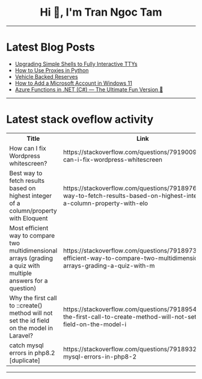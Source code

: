 <h1 align="center">Hi 👋, I'm Tran Ngoc Tam</h1>

---

# Latest Blog Posts 
<!-- BLOG-POST-LIST:START -->
- [Upgrading Simple Shells to Fully Interactive TTYs](https://dev.to/0xmrmasry/upgrading-simple-shells-to-fully-interactive-ttys-49eb)
- [How to Use Proxies in Python](https://dev.to/federicotrotta/how-to-use-a-proxy-in-python-1278)
- [Vehicle Backed Reserves](https://dev.to/jesuscoins/vehicle-backed-reserves-2i1p)
- [How to Add a Microsoft Account in Windows 11](https://dev.to/win11verse/how-to-add-a-microsoft-account-in-windows-11-5gmb)
- [Azure Functions in .NET &lpar;C#&rpar; — The Ultimate Fun Version 🥳](https://dev.to/zrebhi/azure-functions-in-net-c-the-ultimate-fun-version-388l)
<!-- BLOG-POST-LIST:END -->

---

# Latest stack oveflow activity
<table>
  <tr><th>Title</th><th>Link</th></tr>
  <!-- STACKOVERFLOW:START --><tr><td>How can I fix Wordpress whitescreen?</td><td>https://stackoverflow.com/questions/79190098/how-can-i-fix-wordpress-whitescreen</td></tr><tr><td>Best way to fetch results based on highest integer of a column/property with Eloquent</td><td>https://stackoverflow.com/questions/79189764/best-way-to-fetch-results-based-on-highest-integer-of-a-column-property-with-elo</td></tr><tr><td>Most efficient way to compare two multidimensional arrays &lpar;grading a quiz with multiple answers for a question&rpar;</td><td>https://stackoverflow.com/questions/79189730/most-efficient-way-to-compare-two-multidimensional-arrays-grading-a-quiz-with-m</td></tr><tr><td>Why the first call to ::create&lpar;&rpar; method will not set the id field on the model in Laravel?</td><td>https://stackoverflow.com/questions/79189545/why-the-first-call-to-create-method-will-not-set-the-id-field-on-the-model-i</td></tr><tr><td>catch mysql errors in php8.2 [duplicate]</td><td>https://stackoverflow.com/questions/79189323/catch-mysql-errors-in-php8-2</td></tr><!-- STACKOVERFLOW:END -->
</table>

---


